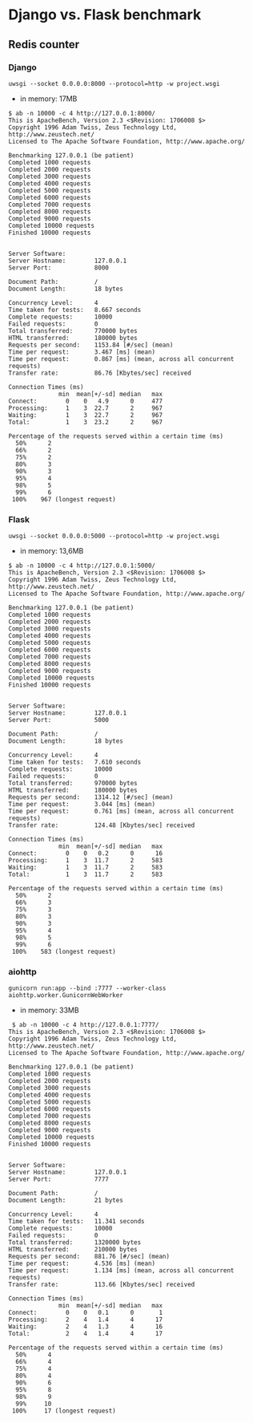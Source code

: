 # Django vs. Flask benchmark

## Redis counter

### Django

```uwsgi --socket 0.0.0.0:8000 --protocol=http -w project.wsgi```

* in memory: 17MB

```
$ ab -n 10000 -c 4 http://127.0.0.1:8000/
This is ApacheBench, Version 2.3 <$Revision: 1706008 $>
Copyright 1996 Adam Twiss, Zeus Technology Ltd, http://www.zeustech.net/
Licensed to The Apache Software Foundation, http://www.apache.org/

Benchmarking 127.0.0.1 (be patient)
Completed 1000 requests
Completed 2000 requests
Completed 3000 requests
Completed 4000 requests
Completed 5000 requests
Completed 6000 requests
Completed 7000 requests
Completed 8000 requests
Completed 9000 requests
Completed 10000 requests
Finished 10000 requests


Server Software:
Server Hostname:        127.0.0.1
Server Port:            8000

Document Path:          /
Document Length:        18 bytes

Concurrency Level:      4
Time taken for tests:   8.667 seconds
Complete requests:      10000
Failed requests:        0
Total transferred:      770000 bytes
HTML transferred:       180000 bytes
Requests per second:    1153.84 [#/sec] (mean)
Time per request:       3.467 [ms] (mean)
Time per request:       0.867 [ms] (mean, across all concurrent requests)
Transfer rate:          86.76 [Kbytes/sec] received

Connection Times (ms)
              min  mean[+/-sd] median   max
Connect:        0    0   4.9      0     477
Processing:     1    3  22.7      2     967
Waiting:        1    3  22.7      2     967
Total:          1    3  23.2      2     967

Percentage of the requests served within a certain time (ms)
  50%      2
  66%      2
  75%      2
  80%      3
  90%      3
  95%      4
  98%      5
  99%      6
 100%    967 (longest request)
 ```


### Flask

```uwsgi --socket 0.0.0.0:5000 --protocol=http -w project.wsgi```

* in memory: 13,6MB

```
$ ab -n 10000 -c 4 http://127.0.0.1:5000/
This is ApacheBench, Version 2.3 <$Revision: 1706008 $>
Copyright 1996 Adam Twiss, Zeus Technology Ltd, http://www.zeustech.net/
Licensed to The Apache Software Foundation, http://www.apache.org/

Benchmarking 127.0.0.1 (be patient)
Completed 1000 requests
Completed 2000 requests
Completed 3000 requests
Completed 4000 requests
Completed 5000 requests
Completed 6000 requests
Completed 7000 requests
Completed 8000 requests
Completed 9000 requests
Completed 10000 requests
Finished 10000 requests


Server Software:
Server Hostname:        127.0.0.1
Server Port:            5000

Document Path:          /
Document Length:        18 bytes

Concurrency Level:      4
Time taken for tests:   7.610 seconds
Complete requests:      10000
Failed requests:        0
Total transferred:      970000 bytes
HTML transferred:       180000 bytes
Requests per second:    1314.12 [#/sec] (mean)
Time per request:       3.044 [ms] (mean)
Time per request:       0.761 [ms] (mean, across all concurrent requests)
Transfer rate:          124.48 [Kbytes/sec] received

Connection Times (ms)
              min  mean[+/-sd] median   max
Connect:        0    0   0.2      0      16
Processing:     1    3  11.7      2     583
Waiting:        1    3  11.7      2     583
Total:          1    3  11.7      2     583

Percentage of the requests served within a certain time (ms)
  50%      2
  66%      3
  75%      3
  80%      3
  90%      3
  95%      4
  98%      5
  99%      6
 100%    583 (longest request)
```

### aiohttp
 
```gunicorn run:app --bind :7777 --worker-class aiohttp.worker.GunicornWebWorker```
 
* in memory: 33MB
 
```
 $ ab -n 10000 -c 4 http://127.0.0.1:7777/
This is ApacheBench, Version 2.3 <$Revision: 1706008 $>
Copyright 1996 Adam Twiss, Zeus Technology Ltd, http://www.zeustech.net/
Licensed to The Apache Software Foundation, http://www.apache.org/

Benchmarking 127.0.0.1 (be patient)
Completed 1000 requests
Completed 2000 requests
Completed 3000 requests
Completed 4000 requests
Completed 5000 requests
Completed 6000 requests
Completed 7000 requests
Completed 8000 requests
Completed 9000 requests
Completed 10000 requests
Finished 10000 requests


Server Software:
Server Hostname:        127.0.0.1
Server Port:            7777

Document Path:          /
Document Length:        21 bytes

Concurrency Level:      4
Time taken for tests:   11.341 seconds
Complete requests:      10000
Failed requests:        0
Total transferred:      1320000 bytes
HTML transferred:       210000 bytes
Requests per second:    881.76 [#/sec] (mean)
Time per request:       4.536 [ms] (mean)
Time per request:       1.134 [ms] (mean, across all concurrent requests)
Transfer rate:          113.66 [Kbytes/sec] received

Connection Times (ms)
              min  mean[+/-sd] median   max
Connect:        0    0   0.1      0       1
Processing:     2    4   1.4      4      17
Waiting:        2    4   1.3      4      16
Total:          2    4   1.4      4      17

Percentage of the requests served within a certain time (ms)
  50%      4
  66%      4
  75%      4
  80%      4
  90%      6
  95%      8
  98%      9
  99%     10
 100%     17 (longest request)
```
 